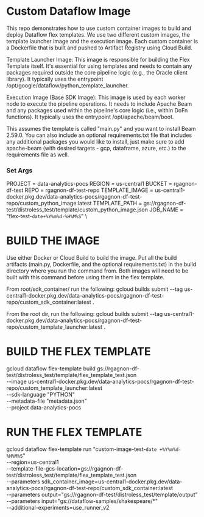 # Custom Dataflow Image
This repo demonstrates how to use custom container images to build and deploy Dataflow flex templates. We use two different custom images, the template launcher image and the execution image. Each custom container is a Dockerfile that is built and pushed to Artifact Registry using Cloud Build.

Template Launcher Image: This image is responsible for building the Flex Template itself. It's essential for using templates and needs to contain any packages required outside the core pipeline logic (e.g., the Oracle client library). It typically uses the entrypoint /opt/google/dataflow/python_template_launcher.

Execution Image (Base SDK Image): This image is used by each worker node to execute the pipeline operations. It needs to include Apache Beam and any packages used within the pipeline's core logic (i.e., within DoFn functions). It typically uses the entrypoint /opt/apache/beam/boot.

This assumes the template is called "main.py" and you want to install Beam 2.59.0. You can also include an optional requirements.txt file that includes any additional packages you would like to install, just make sure to add apache-beam (with desired targets - gcp, dataframe, azure, etc.) to the requirements file as well.

### Set Args
PROJECT = data-analytics-pocs
REGION = us-central1
BUCKET = rgagnon-df-test
REPO = rgagnon-df-test-repo
TEMPLATE_IMAGE = us-central1-docker.pkg.dev/data-analytics-pocs/rgagnon-df-test-repo/custom_python_image:latest
TEMPLATE_PATH = gs://rgagnon-df-test/distroless_test/template/custom_python_image.json
JOB_NAME = "flex-test-`date+%Y%m%d-%H%M%S`" \

# BUILD THE IMAGE
Use either Docker or Cloud Build to build the image. Put all the build artifacts (main.py, Dockerfile, and the optional requirements.txt) in the build directory where you run the command from. Both images will need to be built with this command before using them in the flex template.

From root/sdk_container/ run the following:
gcloud builds submit --tag us-central1-docker.pkg.dev/data-analytics-pocs/rgagnon-df-test-repo/custom_sdk_container:latest .

From the root dir, run the following:
gcloud builds submit --tag us-central1-docker.pkg.dev/data-analytics-pocs/rgagnon-df-test-repo/custom_template_launcher:latest .


# BUILD THE FLEX TEMPLATE
gcloud dataflow flex-template build gs://rgagnon-df-test/distroless_test/template/flex_template_test.json \
   --image us-central1-docker.pkg.dev/data-analytics-pocs/rgagnon-df-test-repo/custom_template_launcher:latest \
   --sdk-language "PYTHON" \
   --metadata-file "metadata.json" \
   --project data-analytics-pocs

# RUN THE FLEX TEMPLATE
gcloud dataflow flex-template run "custom-image-test-`date +%Y%m%d-%H%M%S`" \
   --region=us-central1 \
   --template-file-gcs-location=gs://rgagnon-df-test/distroless_test/template/flex_template_test.json \
   --parameters sdk_container_image=us-central1-docker.pkg.dev/data-analytics-pocs/rgagnon-df-test-repo/custom_sdk_container:latest \
   --parameters output="gs://rgagnon-df-test/distroless_test/template/output" \
   --parameters input="gs://dataflow-samples/shakespeare/*" \
   --additional-experiments=use_runner_v2